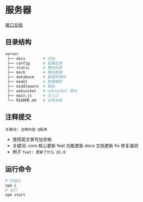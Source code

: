 # 服务器

[接口文档](./docs/接口文档.md)

## 目录结构

```bash
server
 ├── docs        # 文档
 ├── config      # 配置目录
 ├── static      # 静态目录
 ├── mock        # 模拟数据
 ├── database    # 数据库模块
 ├── model       # 数据模型
 ├── middleware  # 路由
 ├── websocket   # websocket 模块
 ├── main.js     # 主入口
 └── README.md   # 说明文档
```

## 注释提交

`关键词: 注释内容 @版本`

- 使用英文冒号加空格
- 关键词: cors 核心更新 feat 功能更新 docs 文档更新 fix 修复漏洞
- 例子 `feat: 更新了什么 @1.0`

## 运行命令

```bash
# 初始化
npm i
# 运行
npm start
```
